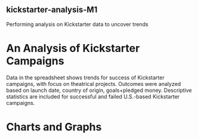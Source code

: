 ## kickstarter-analysis-M1
Performing analysis on Kickstarter data to uncover trends
# An Analysis of Kickstarter Campaigns
Data in the spreadsheet shows trends for success of Kickstarter campaigns, with focus on theatrical projects.
Outcomes were analyzed based on launch date, country of origin, goals+pledged money.
Descriptive statistics are included for successful and failed U.S.-based Kickstarter campaigns.
# Charts and Graphs
